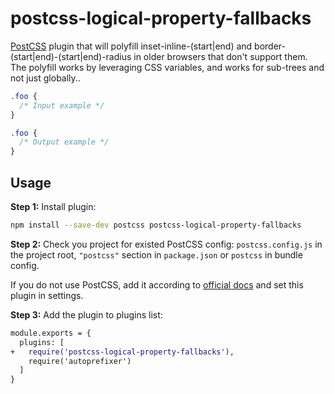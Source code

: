 # postcss-logical-property-fallbacks

[PostCSS] plugin that will polyfill inset-inline-(start|end) and border-(start|end)-(start|end)-radius in older browsers that don't support them. The polyfill works by leveraging CSS variables, and works for sub-trees and not just globally..

[PostCSS]: https://github.com/postcss/postcss

```css
.foo {
  /* Input example */
}
```

```css
.foo {
  /* Output example */
}
```

## Usage

**Step 1:** Install plugin:

```sh
npm install --save-dev postcss postcss-logical-property-fallbacks
```

**Step 2:** Check you project for existed PostCSS config: `postcss.config.js`
in the project root, `"postcss"` section in `package.json`
or `postcss` in bundle config.

If you do not use PostCSS, add it according to [official docs]
and set this plugin in settings.

**Step 3:** Add the plugin to plugins list:

```diff
module.exports = {
  plugins: [
+   require('postcss-logical-property-fallbacks'),
    require('autoprefixer')
  ]
}
```

[official docs]: https://github.com/postcss/postcss#usage
